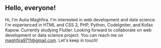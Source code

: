 ## Hello, everyone!

Hi, I'm Aulia Maghfira. I'm interested in web development and data science. 
I'm experienced in HTML and CSS 3, PHP, Python, CodeIgniter, and Kofax Kapow. Currently studying Flutter.
Looking forward to collaborate on web development or data science project. You can reach me on maghfira9711@gmail.com. Let's keep in touch!

<!---
amaghfira/amaghfira is a ✨ special ✨ repository because its `README.md` (this file) appears on your GitHub profile.
You can click the Preview link to take a look at your changes.
--->
